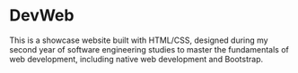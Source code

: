# DevWeb
This is a showcase website built with HTML/CSS, designed during my second year of software engineering studies to master the fundamentals of web development, including native web development and Bootstrap.
